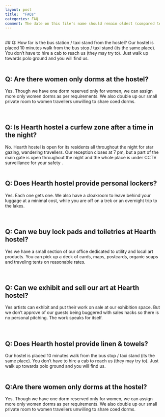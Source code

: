 ```yaml
---
layout: post
title:  "FAQs"
categories: FAQ
comment: The date on this file's name should remain oldest (compared to blog posts)!
---
```


<br/>
## Q: How far is the bus station / taxi stand from the hostel?
Our hostel is placed 10 minutes walk from the bus stop / taxi stand (its the same place). You don’t have to hire a cab to reach us (they may try to). Just walk up towards polo ground and you will find us. 
<br/><br/>

## Q: Are there women only dorms at the hostel?
Yes. Though we have one dorm reserved only for women, we can assign more only women dorms as per requirements. We also double up our small private room to women travellers unwilling to share coed dorms.  
<br/><br/>

## Q: Is Hearth hostel a curfew zone after a time in the night? 
No. Hearth hostel is open for its residents all throughout the night for star gazing, wandering travellers. Our reception closes at 7 pm, but a part of the main gate is open throughout the night and the whole place is under CCTV surveillance for your safety . 
<br/><br/>

## Q: Does Hearth hostel provide personal lockers?
Yes. Each one gets one. We also have a cloakroom to leave behind your luggage at a minimal cost, while you are off on a trek or an overnight trip to the lakes.   
<br/><br/>

## Q: Can we buy lock pads and toiletries at Hearth hostel?
Yes we have a small section of our office dedicated to utility and local art products. You can pick up a deck of cards, maps, postcards, organic soaps and traveling tents on reasonable rates.   
<br/><br/>

## Q: Can we exhibit and sell our art at Hearth hostel? 
Yes artists can exhibit and put their work on sale at our exhibition space. But we don’t approve of our guests being buggered with sales hacks so there is no personal pitching. The work speaks for itself.     
<br/><br/>

## Q: Does Hearth hostel provide linen & towels?
Our hostel is placed 10 minutes walk from the bus stop / taxi stand (its the same place). You don’t have to hire a cab to reach us (they may try to). Just walk up towards polo ground and you will find us. 
<br/><br/>

## Q:Are there women only dorms at the hostel?
Yes. Though we have one dorm reserved only for women, we can assign more only women dorms as per requirements. We also double up our small private room to women travellers unwilling to share coed dorms.  
<br/><br/>
